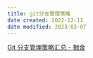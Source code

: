 ```yaml
---
title: git分支管理策略
date created: 2022-12-11
date modified: 2023-03-07
---
```


[Git 分支管理策略汇总 - 掘金](https://juejin.cn/post/7164740289922334727)
